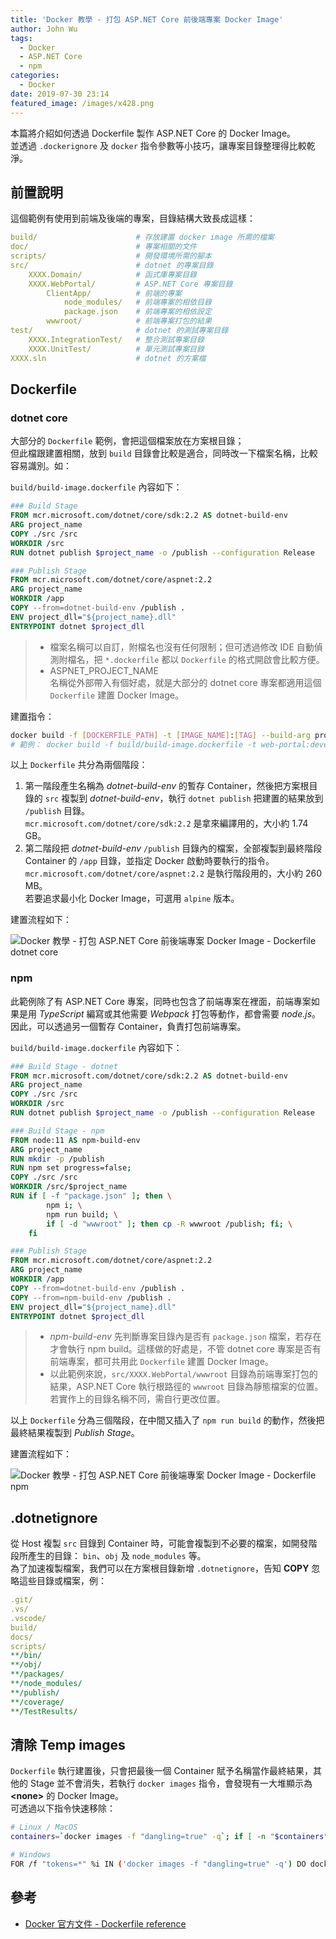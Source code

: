 ```yaml
---
title: 'Docker 教學 - 打包 ASP.NET Core 前後端專案 Docker Image'
author: John Wu
tags:
  - Docker
  - ASP.NET Core
  - npm
categories:
  - Docker
date: 2019-07-30 23:14
featured_image: /images/x428.png
---
```


本篇將介紹如何透過 Dockerfile 製作 ASP.NET Core 的 Docker Image。  
並透過 `.dockerignore` 及 `docker` 指令參數等小技巧，讓專案目錄整理得比較乾淨。  

<!-- more -->

## 前置說明

這個範例有使用到前端及後端的專案，目錄結構大致長成這樣：  

```yml
build/                      # 存放建置 docker image 所需的檔案
doc/                        # 專案相關的文件
scripts/                    # 開發環境所需的腳本
src/                        # dotnet 的專案目錄
    XXXX.Domain/            # 函式庫專案目錄
    XXXX.WebPortal/         # ASP.NET Core 專案目錄
        ClientApp/          # 前端的專案
            node_modules/   # 前端專案的相依目錄
            package.json    # 前端專案的相依設定
        wwwroot/            # 前端專案打包的結果
test/                       # dotnet 的測試專案目錄
    XXXX.IntegrationTest/   # 整合測試專案目錄
    XXXX.UnitTest/          # 單元測試專案目錄
XXXX.sln                    # dotnet 的方案檔
```

## Dockerfile

### dotnet core

大部分的 `Dockerfile` 範例，會把這個檔案放在方案根目錄；  
但此檔跟建置相關，放到 `build` 目錄會比較是適合，同時改一下檔案名稱，比較容易識別。如：  

`build/build-image.dockerfile` 內容如下：  

```Dockerfile
### Build Stage
FROM mcr.microsoft.com/dotnet/core/sdk:2.2 AS dotnet-build-env
ARG project_name
COPY ./src /src
WORKDIR /src
RUN dotnet publish $project_name -o /publish --configuration Release

### Publish Stage
FROM mcr.microsoft.com/dotnet/core/aspnet:2.2
ARG project_name
WORKDIR /app
COPY --from=dotnet-build-env /publish .
ENV project_dll="${project_name}.dll"
ENTRYPOINT dotnet $project_dll
```

> * 檔案名稱可以自訂，附檔名也沒有任何限制；但可透過修改 IDE 自動偵測附檔名，把 `*.dockerfile` 都以 `Dockerfile` 的格式開啟會比較方便。  
> * ASPNET_PROJECT_NAME  
  名稱從外部帶入有個好處，就是大部分的 dotnet core 專案都適用這個 `Dockerfile` 建置 Docker Image。  

建置指令：

```sh
docker build -f [DOCKERFILE_PATH] -t [IMAGE_NAME]:[TAG] --build-arg project_name=[ASPNET_PROJECT_NAME] .
# 範例： docker build -f build/build-image.dockerfile -t web-portal:develop --build-arg project_name=XXXX.WebPortal .
```

以上 `Dockerfile` 共分為兩個階段：  
1. 第一階段產生名稱為 *dotnet-build-env* 的暫存 Container，然後把方案根目錄的 `src` 複製到 *dotnet-build-env*，執行 `dotnet publish` 把建置的結果放到 `/publish` 目錄。  
   `mcr.microsoft.com/dotnet/core/sdk:2.2` 是拿來編譯用的，大小約 1.74 GB。  
2. 第二階段把 *dotnet-build-env* `/publish` 目錄內的檔案，全部複製到最終階段 Container 的 `/app` 目錄，並指定 Docker 啟動時要執行的指令。  
  `mcr.microsoft.com/dotnet/core/aspnet:2.2` 是執行階段用的，大小約 260 MB。  
  若要追求最小化 Docker Image，可選用 `alpine` 版本。  

建置流程如下：

![Docker 教學 - 打包 ASP.NET Core 前後端專案 Docker Image - Dockerfile dotnet core](/images/x428.png)

### npm

此範例除了有 ASP.NET Core 專案，同時也包含了前端專案在裡面，前端專案如果是用 *TypeScript* 編寫或其他需要 *Webpack* 打包等動作，都會需要 *node.js*。  
因此，可以透過另一個暫存 Container，負責打包前端專案。  

`build/build-image.dockerfile` 內容如下：  

```Dockerfile
### Build Stage - dotnet
FROM mcr.microsoft.com/dotnet/core/sdk:2.2 AS dotnet-build-env
ARG project_name
COPY ./src /src
WORKDIR /src
RUN dotnet publish $project_name -o /publish --configuration Release

### Build Stage - npm
FROM node:11 AS npm-build-env
ARG project_name
RUN mkdir -p /publish
RUN npm set progress=false;
COPY ./src /src
WORKDIR /src/$project_name
RUN if [ -f "package.json" ]; then \
        npm i; \
        npm run build; \
        if [ -d "wwwroot" ]; then cp -R wwwroot /publish; fi; \
    fi

### Publish Stage
FROM mcr.microsoft.com/dotnet/core/aspnet:2.2
ARG project_name
WORKDIR /app
COPY --from=dotnet-build-env /publish .
COPY --from=npm-build-env /publish .
ENV project_dll="${project_name}.dll"
ENTRYPOINT dotnet $project_dll
```

> * *npm-build-env* 先判斷專案目錄內是否有 `package.json` 檔案，若存在才會執行 npm build。這樣做的好處是，不管 dotnet core 專案是否有前端專案，都可共用此 `Dockerfile` 建置 Docker Image。  
> * 以此範例來說，`src/XXXX.WebPortal/wwwroot` 目錄為前端專案打包的結果，ASP.NET Core 執行根路徑的 `wwwroot` 目錄為靜態檔案的位置。若實作上的目錄名稱不同，需自行更改位置。  

以上 `Dockerfile` 分為三個階段，在中間又插入了 `npm run build` 的動作，然後把最終結果複製到 *Publish Stage*。  

建置流程如下：

![Docker 教學 - 打包 ASP.NET Core 前後端專案 Docker Image - Dockerfile npm](/images/x429.png)  

## .dotnetignore

從 Host 複製 `src` 目錄到 Container 時，可能會複製到不必要的檔案，如開發階段所產生的目錄： `bin`、`obj` 及 `node_modules` 等。  
為了加速複製檔案，我們可以在方案根目錄新增 `.dotnetignore`，告知 **COPY** 忽略這些目錄或檔案，例：  

```yml
.git/
.vs/
.vscode/
build/
docs/
scripts/
**/bin/
**/obj/
**/packages/
**/node_modules/
**/publish/
**/coverage/
**/TestResults/
```

## 清除 Temp images

`Dockerfile` 執行建置後，只會把最後一個 Container 賦予名稱當作最終結果，其他的 Stage 並不會消失，若執行 `docker images` 指令，會發現有一大堆顯示為 **&lt;none&gt;** 的 Docker Image。  
可透過以下指令快速移除：

```sh
# Linux / MacOS
containers=`docker images -f "dangling=true" -q`; if [ -n "$containers" ] ; then docker rmi -f $containers; fi

# Windows
FOR /f "tokens=*" %i IN ('docker images -f "dangling=true" -q') DO docker rmi -f %i
```

## 參考

* [Docker 官方文件 - Dockerfile reference](https://docs.docker.com/engine/reference/builder/)